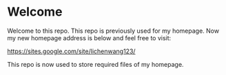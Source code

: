 # Welcome

Welcome to this repo. This repo is previously used for my homepage. Now my new homepage address is below and feel free to visit:

https://sites.google.com/site/lichenwang123/

This repo is now used to store required files of my homepage.
